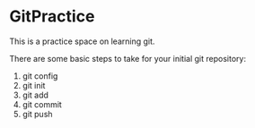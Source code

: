 # GitPractice

This is a practice space on learning git.

There are some basic steps to take for your initial git repository:
1. git config
2. git init
3. git add
4. git commit
5. git push
